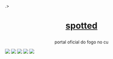 .><h1 align="center">
    <a href="https://twitter.com/Spotted_do_tt">spotted</a>
</h1>
<p align="center">portal oficial do fogo no cu</p>

<img src="https://img.shields.io/static/v1?label=project%20version&message=v1.5&color=sucess&style=flat"/>
<img src="http://ForTheBadge.com/images/badges/made-with-python.svg"/>
<img src="https://img.shields.io/static/v1?label=pyhon&message=v3.8&color=sucess&style=flat"/>
<img src="https://badges.frapsoft.com/os/v3/open-source.svg?v=103"/>
<img src="https://img.shields.io/discord/:794297088246153246.svg?label=Discord&logo=Discord&colorB=7289da&style=for-the-badge"(https://discord.gg/xdKJgxaTdp)/>
